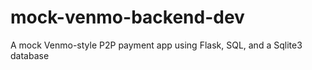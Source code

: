 # mock-venmo-backend-dev
A mock Venmo-style P2P payment app using Flask, SQL, and a Sqlite3 database
